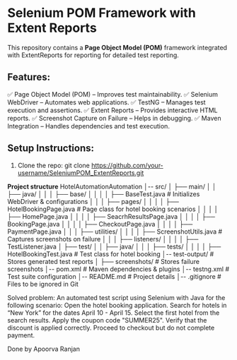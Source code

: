# Selenium POM Framework with Extent Reports
This repository contains a **Page Object Model (POM)** framework integrated with ExtentReports for reporting for detailed test reporting.

## Features:
✅ Page Object Model (POM) – Improves test maintainability.
✅ Selenium WebDriver – Automates web applications.
✅ TestNG – Manages test execution and assertions.
✅ Extent Reports – Provides interactive HTML reports.
✅ Screenshot Capture on Failure – Helps in debugging.
✅ Maven Integration – Handles dependencies and test execution. 


## Setup Instructions:
1. Clone the repo:
   git clone https://github.com/your-username/SeleniumPOM_ExtentReports.git

**Project structure**
HotelAutomationAutomation
│-- src/
│   ├── main/
│   │   ├── java/
│   │   │   ├── base/
│   │   │   │   ├── BaseTest.java                # Initializes WebDriver & configurations
│   │   │   ├── pages/
│   │   │   │   ├── HotelBookingPage.java        # Page class for hotel booking scenarios
│   │   │   │   ├── HomePage.java 
│   │   │   │   ├── SeacrhResultsPage.java 
│   │   │   │   ├── BookingPage.java 
│   │   │   │   ├── CheckoutPage.java 
│   │   │   │   ├── PaymentPage.java 
│   │   │   ├── utilities/
│   │   │   │   ├── ScreenshotUtils.java         # Captures screenshots on failure
│   │   │   ├── listeners/
│   │   │   │   ├── TestListener.java
│   ├── test/
│   │   ├── java/
│   │   │   ├── tests/
│   │   │   │   ├── HotelBookingTest.java        # Test class for hotel booking
│-- test-output/                                 # Stores generated test reports
│   ├── screenshots/                             # Stores failure screenshots
│-- pom.xml                                      # Maven dependencies & plugins
│-- testng.xml                                   # Test suite configuration
│-- README.md                                    # Project details
│-- .gitignore                                   # Files to be ignored in Git


Solved problem: An automated test script using Selenium with Java for the following scenario:
  Open the hotel booking application.
  Search for hotels in “New York” for the dates April 10 - April 15.
  Select the first hotel from the search results.
  Apply the coupon code "SUMMER25".
  Verify that the discount is applied correctly.
  Proceed to checkout but do not complete payment.


Done by Apoorva Ranjan


